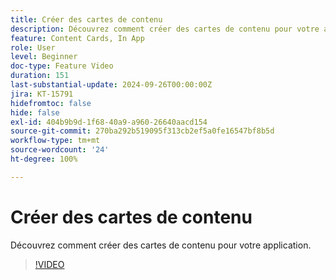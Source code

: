 ```yaml
---
title: Créer des cartes de contenu
description: Découvrez comment créer des cartes de contenu pour votre application.
feature: Content Cards, In App
role: User
level: Beginner
doc-type: Feature Video
duration: 151
last-substantial-update: 2024-09-26T00:00:00Z
jira: KT-15791
hidefromtoc: false
hide: false
exl-id: 404b9b9d-1f68-40a9-a960-26640aacd154
source-git-commit: 270ba292b519095f313cb2ef5a0fe16547bf8b5d
workflow-type: tm+mt
source-wordcount: '24'
ht-degree: 100%

---
```


# Créer des cartes de contenu

Découvrez comment créer des cartes de contenu pour votre application.

>[!VIDEO](https://video.tv.adobe.com/v/3434783/?learn=on)
